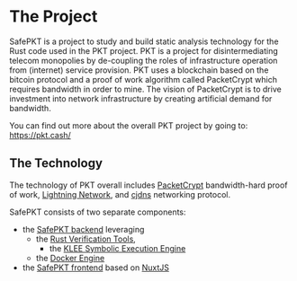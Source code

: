 # The  Project

SafePKT is a project to study and build static analysis technology for the Rust code
used in the PKT project. PKT is a project for disintermediating telecom monopolies by
de-coupling the roles of infrastructure operation from (internet) service provision.
PKT uses a blockchain based on the bitcoin protocol and a proof of work algorithm called
PacketCrypt which requires bandwidth in order to mine. The vision of PacketCrypt is to
drive investment into network infrastructure by creating artificial demand for
bandwidth.

You can find out more about the overall PKT project by going to: https://pkt.cash/

## The Technology

The technology of PKT overall includes [PacketCrypt](https://pkt.cash/PacketCrypt-2020-09-04.pdf)
bandwidth-hard proof of work, [Lightning Network](https://en.wikipedia.org/wiki/Lightning_Network),
and [cjdns](https://github.com/cjdelisle/cjdns) networking protocol.

SafePKT consists of two separate components: 
 - the [SafePKT backend](https://github.com/LedgerProject/safepkt_backend) leveraging 
    - the [Rust Verification Tools](https://github.com/project-oak/rust-verification-tools),
      - the [KLEE Symbolic Execution Engine](http://klee.github.io/)
    - the [Docker Engine](https://www.docker.com/)
 - the [SafePKT frontend](https://github.com/LedgerProject/safepkt_frontend) based on [NuxtJS](https://nuxtjs.org/)
